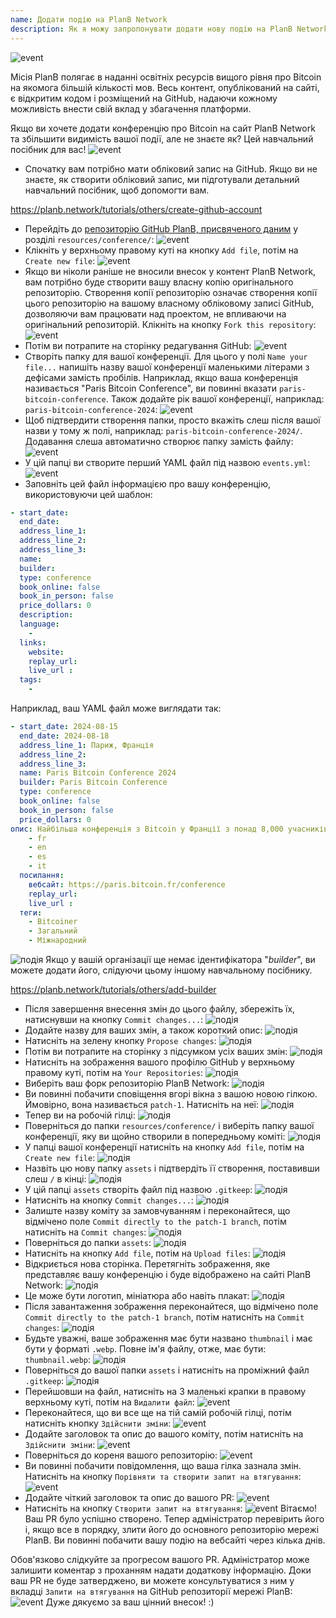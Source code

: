 ```yaml
---
name: Додати подію на PlanB Network
description: Як я можу запропонувати додати нову подію на PlanB Network?
---
```

![event](assets/cover.webp)

Місія PlanB полягає в наданні освітніх ресурсів вищого рівня про Bitcoin на якомога більшій кількості мов. Весь контент, опублікований на сайті, є відкритим кодом і розміщений на GitHub, надаючи кожному можливість внести свій вклад у збагачення платформи.

Якщо ви хочете додати конференцію про Bitcoin на сайт PlanB Network та збільшити видимість вашої події, але не знаєте як? Цей навчальний посібник для вас!
![event](assets/01.webp)
- Спочатку вам потрібно мати обліковий запис на GitHub. Якщо ви не знаєте, як створити обліковий запис, ми підготували детальний навчальний посібник, щоб допомогти вам.

https://planb.network/tutorials/others/create-github-account


- Перейдіть до [репозиторію GitHub PlanB, присвяченого даним](https://github.com/DecouvreBitcoin/sovereign-university-data/tree/dev/resources/conference) у розділі `resources/conference/`:
![event](assets/02.webp)
- Клікніть у верхньому правому куті на кнопку `Add file`, потім на `Create new file`:
![event](assets/03.webp)
- Якщо ви ніколи раніше не вносили внесок у контент PlanB Network, вам потрібно буде створити вашу власну копію оригінального репозиторію. Створення копії репозиторію означає створення копії цього репозиторію на вашому власному обліковому записі GitHub, дозволяючи вам працювати над проектом, не впливаючи на оригінальний репозиторій. Клікніть на кнопку `Fork this repository`:
![event](assets/04.webp)
- Потім ви потрапите на сторінку редагування GitHub:
![event](assets/05.webp)
- Створіть папку для вашої конференції. Для цього у полі `Name your file...` напишіть назву вашої конференції маленькими літерами з дефісами замість пробілів. Наприклад, якщо ваша конференція називається "Paris Bitcoin Conference", ви повинні вказати `paris-bitcoin-conference`. Також додайте рік вашої конференції, наприклад: `paris-bitcoin-conference-2024`:
![event](assets/06.webp)
- Щоб підтвердити створення папки, просто вкажіть слеш після вашої назви у тому ж полі, наприклад: `paris-bitcoin-conference-2024/`. Додавання слеша автоматично створює папку замість файлу:
![event](assets/07.webp)
- У цій папці ви створите перший YAML файл під назвою `events.yml`:
![event](assets/08.webp)
- Заповніть цей файл інформацією про вашу конференцію, використовуючи цей шаблон:

```yaml
- start_date:
  end_date:
  address_line_1:
  address_line_2: 
  address_line_3: 
  name:
  builder:
  type: conference
  book_online: false
  book_in_person: false
  price_dollars: 0
  description:
  language: 
    - 
  links:
    website:
    replay_url:    
    live_url :
  tags: 
    - 
```

Наприклад, ваш YAML файл може виглядати так:

```yaml
- start_date: 2024-08-15
  end_date: 2024-08-18
  address_line_1: Париж, Франція
  address_line_2: 
  address_line_3: 
  name: Paris Bitcoin Conference 2024
  builder: Paris Bitcoin Conference
  type: conference
  book_online: false
  book_in_person: false
  price_dollars: 0
опис: Найбільша конференція з Bitcoin у Франції з понад 8,000 учасників щороку! мова:
    - fr
    - en
    - es
    - it
  посилання:
    вебсайт: https://paris.bitcoin.fr/conference
    replay_url:
    live_url :
  теги: 
    - Bitcoiner
    - Загальний
    - Міжнародний
```
![подія](assets/09.webp)
Якщо у вашій організації ще немає ідентифікатора "*builder*", ви можете додати його, слідуючи цьому іншому навчальному посібнику.

https://planb.network/tutorials/others/add-builder



- Після завершення внесення змін до цього файлу, збережіть їх, натиснувши на кнопку `Commit changes...`:
![подія](assets/10.webp)
- Додайте назву для ваших змін, а також короткий опис:
![подія](assets/11.webp)
- Натисніть на зелену кнопку `Propose changes`:
![подія](assets/12.webp)
- Потім ви потрапите на сторінку з підсумком усіх ваших змін:
![подія](assets/13.webp)
- Натисніть на зображення вашого профілю GitHub у верхньому правому куті, потім на `Your Repositories`:
![подія](assets/14.webp)
- Виберіть ваш форк репозиторію PlanB Network:
![подія](assets/15.webp)
- Ви повинні побачити сповіщення вгорі вікна з вашою новою гілкою. Ймовірно, вона називається `patch-1`. Натисніть на неї:
![подія](assets/16.webp)
- Тепер ви на робочій гілці:
![подія](assets/17.webp)
- Поверніться до папки `resources/conference/` і виберіть папку вашої конференції, яку ви щойно створили в попередньому коміті:
![подія](assets/18.webp)
- У папці вашої конференції натисніть на кнопку `Add file`, потім на `Create new file`:
![подія](assets/19.webp)
- Назвіть цю нову папку `assets` і підтвердіть її створення, поставивши слеш `/` в кінці:
![подія](assets/20.webp)
- У цій папці `assets` створіть файл під назвою `.gitkeep`:
![подія](assets/21.webp)
- Натисніть на кнопку `Commit changes...`:
![подія](assets/22.webp)
- Залиште назву коміту за замовчуванням і переконайтеся, що відмічено поле `Commit directly to the patch-1 branch`, потім натисніть на `Commit changes`:
![подія](assets/23.webp)
- Поверніться до папки `assets`:
![подія](assets/24.webp)
- Натисніть на кнопку `Add file`, потім на `Upload files`: ![подія](assets/25.webp)
- Відкриється нова сторінка. Перетягніть зображення, яке представляє вашу конференцію і буде відображено на сайті PlanB Network:
![подія](assets/26.webp)
- Це може бути логотип, мініатюра або навіть плакат:
![подія](assets/27.webp)
- Після завантаження зображення переконайтеся, що відмічено поле `Commit directly to the patch-1 branch`, потім натисніть на `Commit changes`:
![подія](assets/28.webp)
- Будьте уважні, ваше зображення має бути названо `thumbnail` і має бути у форматі `.webp`. Повне ім'я файлу, отже, має бути: `thumbnail.webp`:
![подія](assets/29.webp)
- Поверніться до вашої папки `assets` і натисніть на проміжний файл `.gitkeep`:
![подія](assets/30.webp)
- Перейшовши на файл, натисніть на 3 маленькі крапки в правому верхньому куті, потім на `Видалити файл`: ![event](assets/31.webp)
- Переконайтеся, що ви все ще на тій самій робочій гілці, потім натисніть кнопку `Здійснити зміни`:
![event](assets/32.webp)
- Додайте заголовок та опис до вашого коміту, потім натисніть на `Здійснити зміни`:
![event](assets/33.webp)
- Поверніться до кореня вашого репозиторію:
![event](assets/34.webp)
- Ви повинні побачити повідомлення, що ваша гілка зазнала змін. Натисніть на кнопку `Порівняти та створити запит на втягування`:
![event](assets/35.webp)
- Додайте чіткий заголовок та опис до вашого PR:
![event](assets/36.webp)
- Натисніть на кнопку `Створити запит на втягування`:
![event](assets/37.webp)
Вітаємо! Ваш PR було успішно створено. Тепер адміністратор перевірить його і, якщо все в порядку, злити його до основного репозиторію мережі PlanB. Ви повинні побачити вашу подію на вебсайті через кілька днів.

Обов'язково слідкуйте за прогресом вашого PR. Адміністратор може залишити коментар з проханням надати додаткову інформацію. Доки ваш PR не буде затверджено, ви можете консультуватися з ним у вкладці `Запити на втягування` на GitHub репозиторії мережі PlanB:
![event](assets/38.webp)
Дуже дякуємо за ваш цінний внесок! :)
